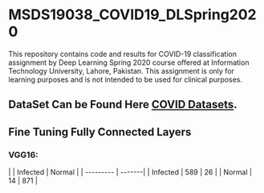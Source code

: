 # MSDS19038_COVID19_DLSpring2020
This repository contains code and results for COVID-19 classification assignment by Deep Learning Spring 2020 course offered at Information Technology University, Lahore, Pakistan. This assignment is only for learning purposes and is not intended to be used for clinical purposes.


## DataSet Can be Found Here [COVID Datasets](https://drive.google.com/file/d/1-HQQciKYfwAO3oH7ci6zhg45DduvkpnK/view).

## Fine Tuning Fully Connected Layers

### VGG16:


|          | Infected  | Normal |
           | --------- | -------|
| Infected | 589  | 26  |
|  Normal  | 14   | 871  |
